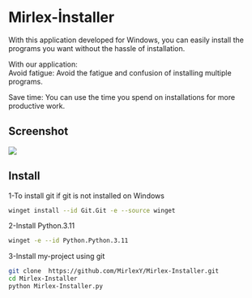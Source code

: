 
# Mirlex-İnstaller

With this application developed for Windows, you can easily install the programs you want without the hassle of installation.

With our application:          
Avoid fatigue: Avoid the fatigue and confusion of installing multiple programs.

Save time: You can use the time you spend on installations for more productive work.



## Screenshot

![](https://i.hizliresim.com/oy6kdlh.png)

  
## Install
1-To install git if git is not installed on Windows

```bash
winget install --id Git.Git -e --source winget
```

2-Install Python.3.11

```bash
winget -e --id Python.Python.3.11
```


3-Install my-project using git

```bash
git clone  https://github.com/MirlexY/Mirlex-Installer.git
cd Mirlex-Installer
python Mirlex-Installer.py
```
